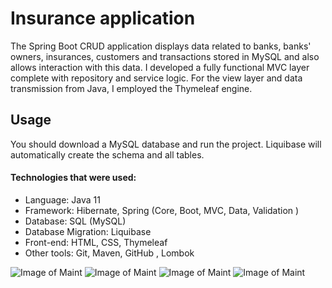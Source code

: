 # Insurance application
The Spring Boot CRUD application displays data related to banks, banks' owners, insurances, customers and transactions stored in MySQL and also allows interaction with this data. 
I developed a fully functional MVC layer complete with repository and service logic. For the view layer and data transmission from Java, I employed the Thymeleaf engine.


## Usage
You should download a MySQL database and run the project. Liquibase will automatically create the schema and all tables.


#### **Technologies that were used**:
* Language: Java 11
* Framework: Hibernate, Spring (Core, Boot, MVC, Data, Validation )
* Database: SQL (MySQL)
* Database Migration: Liquibase
* Front-end: HTML, CSS, Thymeleaf
* Other tools: Git, Maven, GitHub , Lombok


![Image of Maint](https://github.com/DianaTimurkyzy/Insurance/blob/images/bank_page.jpg?raw=true)
![Image of Maint](https://github.com/DianaTimurkyzy/Insurance/blob/images/insurance_page.jpg?raw=true)
![Image of Maint](https://github.com/DianaTimurkyzy/Insurance/blob/images/owner_page.jpg?raw=true)
![Image of Maint](https://github.com/DianaTimurkyzy/Insurance/blob/images/db_page.jpg?raw=true)